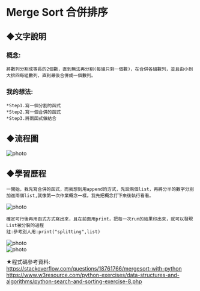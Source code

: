 # Merge Sort 合併排序

## ◆文字說明
### 概念:
    將數列分割成等長的2個數，直到無法再分割(每組只剩一個數)，在合併各組數列，並且由小到大排四每組數列，直到最後合併成一個數列。
### 我的想法:            
    *Step1.寫一個分割的函式
    *Step2.寫一個合併的函式
    *Step3.將兩函式做結合
    
## ◆流程圖
![photo](https://github.com/stopraining/LearningNote/blob/master/pic/MergeSort.jpeg)

## ◆學習歷程


    一開始，我先寫合併的函式，而我想到用append的方式，先設兩個list，再將分半的數字分別加進兩個list,就像第一次作業概念一樣。我先把概念打下來後執行看看。        
    
![photo](https://github.com/stopraining/LearningNote/blob/master/pic/1.jpg)             
 
    確定可行後再用函式方式寫出來，且在前面用print，把每一次run的結果印出來，就可以發現List被分裂的過程          
    註:參考別人用:print("splitting",list)           

![photo](https://github.com/stopraining/LearningNote/blob/master/pic/2.jpg)                         
![photo](https://github.com/stopraining/LearningNote/blob/master/pic/3.jpg)  
    
    



★程式碼參考資料:                      
https://stackoverflow.com/questions/18761766/mergesort-with-python                                          
https://www.w3resource.com/python-exercises/data-structures-and-algorithms/python-search-and-sorting-exercise-8.php




